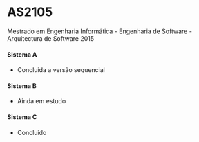 # AS2105
Mestrado em Engenharia Informática - Engenharia de Software - Arquitectura de Software 2015


#### Sistema A
 - Concluida a versão sequencial

#### Sistema B
 - Ainda em estudo

#### Sistema C
 - Concluido

